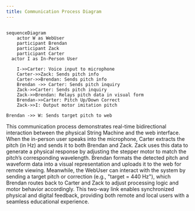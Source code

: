```yaml
---
title: Communication Process Diagram
---
```



```mermaid

sequenceDiagram
    actor W as WebUser
    participant Brendan
    participant Zack
    participant Carter
  actor I as In-Person User
    
    I->>Carter: Voice input to microphone
    Carter->>Zack: Sends pitch info
    Carter->>Brendan: Sends pitch info
    Brendan ->> Carter: Sends pitch inquiry
    Zack->>Carter: Sends pitch inquiry
    Zack->>Brendan: Relays pitch data in visual form
    Brendan->>Carter: Pitch Up/Down Correct
    Zack->>I: Output motor imitation pitch

Brendan ->> W: Sends target pitch to web
``` 

This communication process demonstrates real-time bidirectional interaction between the physical String Machine and the web interface. When the in-person user speaks into the microphone, Carter extracts the pitch (in Hz) and sends it to both Brendan and Zack. Zack uses this data to generate a physical response by adjusting the stepper motor to match the pitch’s corresponding wavelength. Brendan formats the detected pitch and waveform data into a visual representation and uploads it to the web for remote viewing. Meanwhile, the WebUser can interact with the system by sending a target pitch or correction (e.g., "target = 440 Hz"), which Brendan routes back to Carter and Zack to adjust processing logic and motor behavior accordingly. This two-way link enables synchronized physical and digital feedback, providing both remote and local users with a seamless educational experience.
